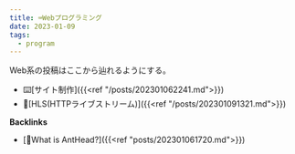 ```yaml
---
title: ⌨️Webプログラミング
date: 2023-01-09
tags:
  - program
---
```


Web系の投稿はここから辿れるようにする。  

- ⌨️[サイト制作]({{<ref "/posts/202301062241.md">}})  
- 📝[HLS(HTTPライブストリーム)]({{<ref "/posts/202301091321.md">}})  

**Backlinks**
- [🐜What is AntHead?]({{<ref "posts/202301061720.md">}})